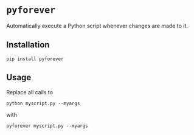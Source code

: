 # `pyforever`

Automatically execute a Python script whenever changes are made to it.

## Installation

    pip install pyforever

## Usage

Replace all calls to

    python myscript.py --myargs

with

    pyforever myscript.py --myargs
